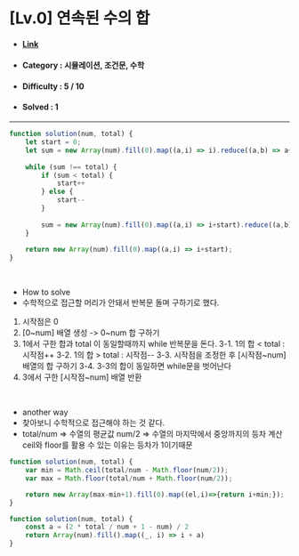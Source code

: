# [Lv.0] 연속된 수의 합
* #### [Link](https://school.programmers.co.kr/learn/courses/30/lessons/120923)
* #### Category : 시뮬레이션, 조건문, 수학
* #### Difficulty : 5 / 10  
* #### Solved : 1

<hr />

```js
function solution(num, total) {
    let start = 0;
    let sum = new Array(num).fill(0).map((a,i) => i).reduce((a,b) => a+b, 0);
    
    while (sum !== total) {
        if (sum < total) {
            start++
        } else {
            start--
        }
        
        sum = new Array(num).fill(0).map((a,i) => i+start).reduce((a,b) => a+b, 0);
    }
    
    return new Array(num).fill(0).map((a,i) => i+start);
}
```

<br />

* How to solve
* 수학적으로 접근할 머리가 안돼서 반복문 돌며 구하기로 했다.
1. 시작점은 0
2. [0~num] 배열 생성 -> 0~num 합 구하기
3. 1에서 구한 합과 total 이 동일할때까지 while 반복문을 돈다.
    3-1. 1의 합 < total : 시작점++
    3-2. 1의 합 > total : 시작점--
    3-3. 시작점을 조정한 후 [시작점~num] 배열의 합 구하기
    3-4. 3-3의 합이 동일하면 while문을 벗어난다
4. 3에서 구한 [시작점~num] 배열 반환

<br />

* another way 
* 찾아보니 수학적으로 접근해야 하는 것 같다.
* total/num => 수열의 평균값 num/2 => 수열의 마지막에서 중앙까지의 등차 계산 ceil와 floor를 활용 수 있는 이유는 등차가 1이기때문 
```js
function solution(num, total) {
    var min = Math.ceil(total/num - Math.floor(num/2));
    var max = Math.floor(total/num + Math.floor(num/2));

    return new Array(max-min+1).fill(0).map((el,i)=>{return i+min;});
}
```
```js
function solution(num, total) {
    const a = (2 * total / num + 1 - num) / 2
    return Array(num).fill().map((_, i) => i + a)
}
```